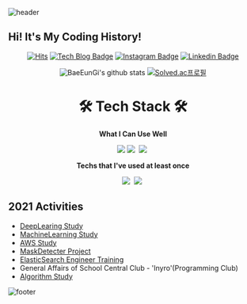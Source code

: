 ![header](https://capsule-render.vercel.app/api?type=wave&color=FF6666&height=300&section=header&text=Eungi%20Bae&fontSize=90&fontColor=FFFFFF)


## Hi! It's My Coding History!
 
 
<div align=center>

  [![Hits](https://hits.seeyoufarm.com/api/count/incr/badge.svg?url=https%3A%2F%2Fgithub.com%2FBaeEunGi&count_bg=%23F10707&title_bg=%23555555&icon=&icon_color=%23E7E7E7&title=hits&edge_flat=false)](https://hits.seeyoufarm.com)
  [![Tech Blog Badge](https://img.shields.io/badge/-Tech%20blog-gray?style=flat-square&logo=github&link=https://withjust7.tistory.com/)](https://withjust7.tistory.com/)
[![Instagram Badge](https://img.shields.io/badge/-Instagram-dd2a7b?style=flat-square&logo=instagram&logoColor=white&link=https://www.instagram.com/with_just)](https://www.instagram.com/with_just)
[![Linkedin Badge](https://img.shields.io/badge/-LinkedIn-blue?style=flat-square&logo=Linkedin&logoColor=white&link=http://linkedin.com/in/eungi-bae-a3ba98207)](http://linkedin.com/in/eungi-bae-a3ba98207)

</div>

  <div align=center>
 
![BaeEunGi's github stats](https://github-readme-stats.vercel.app/api?username=BaeEunGi&show_icons=true)
[![Solved.ac프로필](http://mazassumnida.wtf/api/v2/generate_badge?boj=withjust7)](https://solved.ac/withjust7)

</div>


<h1 align="center"> 🛠 Tech Stack 🛠</h1>

**<p align="center"> What I Can Use Well </p>**
<p align="center">
<img src="https://img.shields.io/badge/Python-3766AB?style=flat-square&logo=Python&logoColor=white"/></a>
<img src="https://img.shields.io/badge/C-A8B9CC?style=flat-square&logo=C&logoColor=white"/></a>&nbsp
<img src="https://img.shields.io/badge/elastic-005571?style=flat-square&logo=elasticsearch&logoColor=white"/></a>&nbsp

**<p align="center"> Techs that I've used at least once </p>**
<p align="center">
<img src="https://img.shields.io/badge/aws-333664?style=flat-square&logo=amazon-aws&logoColor=white"/></a>&nbsp
<img src="https://img.shields.io/badge/Google Cloud-4285F4?style=flat-square&logo=GoogleCloud&logoColor=white"/></a>&nbsp



## 2021 Activities
- [DeepLearing Study](https://github.com/BaeEunGi/DeepLearning_STUDY)
- [MachineLearning Study](https://github.com/sunjungAn/Machine_Learning)
- [AWS Study](https://github.com/BaeEunGi/AWS_study)
- [MaskDetecter Project](https://github.com/BaeEunGi/Mask_Detection)
- [ElasticSearch Engineer Training](https://www.smu.ac.kr/lounge/notice/notice.do?mode=view&articleNo=714865&article.offset=0&articleLimit=10&srCategoryId1=20)
- General Affairs of School Central Club - 'Inyro'(Programming Club)
- [Algorithm Study](https://github.com/sunjungAn/SMU_algorithmstudy_Sevendays)








![footer](https://capsule-render.vercel.app/api?type=wave&color=FF6666&height=200&section=footer&text=%20&fontSize=90)
